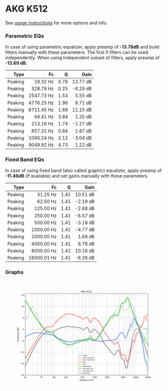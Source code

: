 # AKG K512
See [usage instructions](https://github.com/jaakkopasanen/AutoEq#usage) for more options and info.

### Parametric EQs
In case of using parametric equalizer, apply preamp of **-13.78dB** and build filters manually
with these parameters. The first 5 filters can be used independently.
When using independent subset of filters, apply preamp of **-13.69 dB**.

| Type    | Fc         |    Q | Gain     |
|--------:|-----------:|-----:|---------:|
| Peaking | 19.32 Hz   | 0.78 | 12.77 dB |
| Peaking | 328.79 Hz  | 0.25 | -6.29 dB |
| Peaking | 2547.73 Hz | 1.53 | 5.55 dB  |
| Peaking | 4776.25 Hz | 1.96 | 6.71 dB  |
| Peaking | 6711.45 Hz | 1.68 | 11.15 dB |
| Peaking | 94.41 Hz   | 3.84 | 1.35 dB  |
| Peaking | 213.16 Hz  | 1.74 | -1.27 dB |
| Peaking | 857.31 Hz  | 0.84 | 1.87 dB  |
| Peaking | 1080.24 Hz | 2.12 | -3.04 dB |
| Peaking | 9049.92 Hz | 4.73 | 1.22 dB  |

### Fixed Band EQs
In case of using fixed band (also called graphic) equalizer, apply preamp of **-11.46dB**
(if available) and set gains manually with these parameters.

| Type    | Fc          |    Q | Gain     |
|--------:|------------:|-----:|---------:|
| Peaking | 31.25 Hz    | 1.41 | 10.51 dB |
| Peaking | 62.50 Hz    | 1.41 | -2.19 dB |
| Peaking | 125.00 Hz   | 1.41 | -2.68 dB |
| Peaking | 250.00 Hz   | 1.41 | -6.57 dB |
| Peaking | 500.00 Hz   | 1.41 | -3.18 dB |
| Peaking | 1000.00 Hz  | 1.41 | -4.77 dB |
| Peaking | 2000.00 Hz  | 1.41 | 1.68 dB  |
| Peaking | 4000.00 Hz  | 1.41 | 8.76 dB  |
| Peaking | 8000.00 Hz  | 1.41 | 10.16 dB |
| Peaking | 16000.01 Hz | 1.41 | -6.26 dB |

### Graphs
![](./AKG%20K512.png)